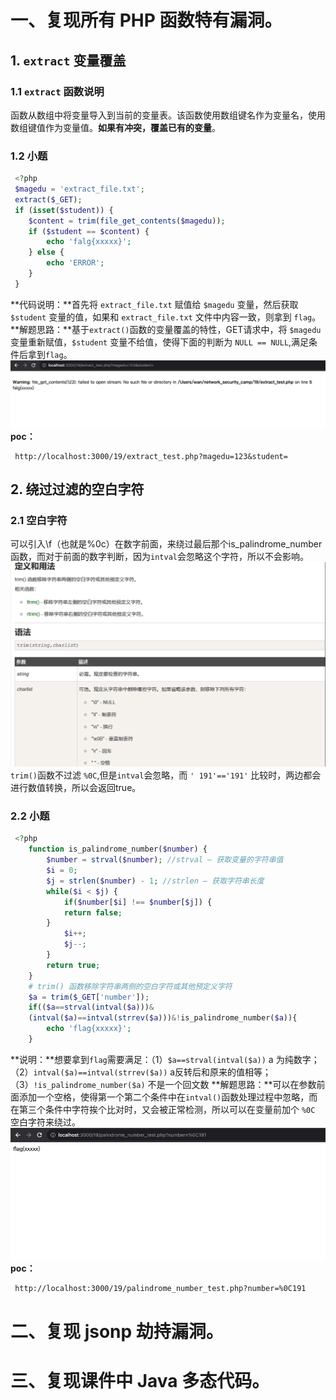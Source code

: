 # 一、复现所有 PHP 函数特有漏洞。
## 1. `extract` 变量覆盖
### 1.1 `extract` 函数说明
函数从数组中将变量导入到当前的变量表。该函数使用数组键名作为变量名，使用数组键值作为变量值。**如果有冲突，覆盖已有的变量**。
### 1.2 小题
```php
 <?php
 $magedu = 'extract_file.txt';
 extract($_GET);
 if (isset($student)) {
    $content = trim(file_get_contents($magedu));
    if ($student == $content) {
        echo 'falg{xxxxx}';
    } else {
        echo 'ERROR';
    }
 }
```
**代码说明：**首先将 `extract_file.txt` 赋值给 `$magedu` 变量，然后获取 `$student` 变量的值，如果和 `extract_file.txt` 文件中内容一致，则拿到 `flag`。   
**解题思路：**基于`extract()`函数的变量覆盖的特性，GET请求中，将 `$magedu` 变量重新赋值，`$student` 变量不给值，使得下面的判断为 `NULL == NULL`,满足条件后拿到`flag`。   
![Alt text](image.png)   
**poc：**   
```url
 http://localhost:3000/19/extract_test.php?magedu=123&student=
```
## 2. 绕过过滤的空⽩字符
### 2.1 空白字符
可以引⼊\f（也就是%0c）在数字前⾯，来绕过最后那个is_palindrome_number函数，⽽对于前⾯的数字判断，因为`intval`会忽略这个字符，所以不会影响。   
![Alt text](image-2.png)   
`trim()`函数不过滤 `%0C`,但是`intval`会忽略，而 `' 191'=='191'` 比较时，两边都会进行数值转换，所以会返回true。
### 2.2 小题
```php
 <?php
    function is_palindrome_number($number) {
        $number = strval($number); //strval — 获取变量的字符串值
        $i = 0;
        $j = strlen($number) - 1; //strlen — 获取字符串⻓度
        while($i < $j) {
            if($number[$i] !== $number[$j]) {
            return false;
        }
            $i++;
            $j--;
        }
        return true;
    }
    # trim() 函数移除字符串两侧的空⽩字符或其他预定义字符
    $a = trim($_GET['number']);
    if(($a==strval(intval($a)))&
    (intval($a)==intval(strrev($a)))&!is_palindrome_number($a)){
        echo 'flag{xxxxx}';
    }
```
**说明：**想要拿到`flag`需要满足：（1）`$a==strval(intval($a))` a 为纯数字；（2）`intval($a)==intval(strrev($a))` a反转后和原来的值相等；（3）`!is_palindrome_number($a)` 不是一个回文数
**解题思路：**可以在参数前面添加一个空格，使得第一个第二个条件中在`intval()`函数处理过程中忽略，而在第三个条件中字符挨个比对时，又会被正常检测，所以可以在变量前加个 `%0C` 空白字符来绕过。   
![Alt text](image-1.png)
**poc：**   
```url
 http://localhost:3000/19/palindrome_number_test.php?number=%0C191
```

# 二、复现 jsonp 劫持漏洞。
# 三、复现课件中 Java 多态代码。
